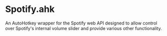 # Spotify.ahk
An AutoHotkey wrapper for the Spotify web API designed to allow control over Spotify's internal volume slider and provide various other functionality.
